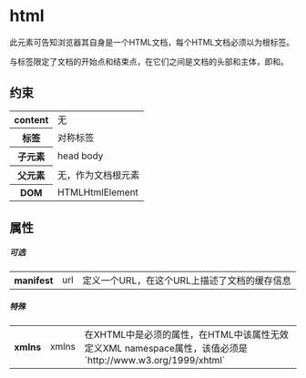 # html

此元素可告知浏览器其自身是一个HTML文档，每个HTML文档必须以<html>为根标签。

<html>与</html>标签限定了文档的开始点和结束点，在它们之间是文档的头部和主体，即<head>和<body>。

## 约束

<table>
<tr>
    <th>content</th>
    <td>无</td>
</tr>
<tr>
    <th>标签</th>
    <td>对称标签</td>
</tr>
<tr>
    <th>子元素</th>
    <td>head body</td>
</tr>
<tr>
    <th>父元素</th>
    <td>无，作为文档根元素</td>
</tr>
<tr>
    <th>DOM</th>
    <td>HTMLHtmlElement</td>
</tr>
</table>

## 属性

##### 可选

<table>
<tr>
    <th>manifest</th>
    <td>url</td>
    <td>定义一个URL，在这个URL上描述了文档的缓存信息</td>
</tr>
</table>

##### 特殊

<table>
<tr>
    <th>xmlns</th>
    <td>xmlns</td>
    <td>在XHTML中是必须的属性，在HTML中该属性无效
    <br/>定义XML namespace属性，该值必须是`http://www.w3.org/1999/xhtml`</td>
</tr>
</table>
